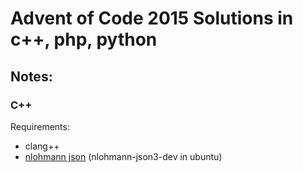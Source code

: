 # Advent of Code 2015 Solutions in c++, php, python

## Notes:
### C++
Requirements:
 - clang++
 - [nlohmann json](https://json.nlohmann.me/) (nlohmann-json3-dev in ubuntu)